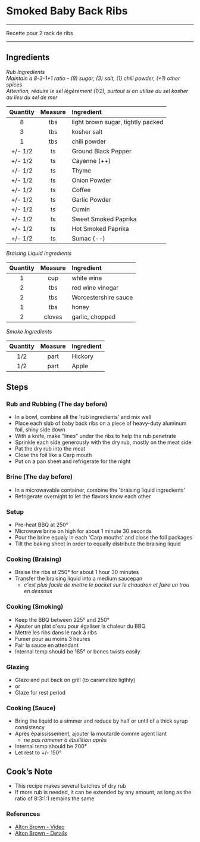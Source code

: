 # Smoked Baby Back Ribs

---

Recette pour 2 rack de ribs

---

## Ingredients

*Rub Ingredients*  
*Maintain a 8-3-1+1 ratio - (8) sugar, (3) salt, (1) chili powder, (+1) other spices*  
*Attention, réduire le sel légèrement (1/2), surtout si on utilise du sel kosher au lieu du sel de mer*

| **Quantity** | **Measure** | **Ingredient**                    |
| :----------: | :---------: | :-------------------------------- |
|      8       |     tbs     | light brown sugar, tightly packed |
|      3       |     tbs     | kosher salt                       |
|      1       |     tbs     | chili powder                      |
|   +/- 1/2    |     ts      | Ground Black Pepper               |
|   +/- 1/2    |     ts      | Cayenne (++)                      |
|   +/- 1/2    |     ts      | Thyme                             |
|   +/- 1/2    |     ts      | Onion Powder                      |
|   +/- 1/2    |     ts      | Coffee                            |
|   +/- 1/2    |     ts      | Garlic Powder                     |
|   +/- 1/2    |     ts      | Cumin                             |
|   +/- 1/2    |     ts      | Sweet Smoked Paprika              |
|   +/- 1/2    |     ts      | Hot Smoked Paprika                |
|   +/- 1/2    |     ts      | Sumac (--)                        |

*Braising Liquid Ingredients*

| **Quantity** | **Measure** | **Ingredient**       |
| :----------: | :---------: | :------------------- |
|      1       |     cup     | white wine           |
|      2       |     tbs     | red wine vinegar     |
|      2       |     tbs     | Worcestershire sauce |
|      1       |     tbs     | honey                |
|      2       |   cloves    | garlic, chopped      |

*Smoke Ingredients*

| **Quantity** | **Measure** | **Ingredient** |
| :----------: | :---------: | :------------- |
|     1/2      |    part     | Hickory        |
|     1/2      |    part     | Apple          |

## Steps

### Rub and Rubbing (The day before)

- In a bowl, combine all the 'rub ingredients' and mix well
- Place each slab of baby back ribs on a piece of heavy-duty aluminum foil, shiny side down
- With a knife, make "lines" under the ribs to help the rub penetrate
- Sprinkle each side generously with the dry rub, mostly on the meat side
- Pat the dry rub into the meat
- Close the foil like a Carp mouth
- Put on a pan sheet and refrigerate for the night

### Brine (The day before)

- In a microwavable container, combine the 'braising liquid ingredients'
- Refrigerate overnight to let the flavors know each other

### Setup

- Pre-heat BBQ at 250°
- Microwave brine on high for about 1 minute 30 seconds
- Pour the brine equaly in each 'Carp mouths' and close the foil packages
- Tilt the baking sheet in order to equally distribute the braising liquid

### Cooking (Braising)

- Braise the ribs at 250° for about 1 hour 30 minutes
- Transfer the braising liquid into a medium saucepan
  - *c'est plus facile de mettre le packet sur le chaudron et faire un trou en dessous*

### Cooking (Smoking)

- Keep the BBQ between 225° and 250°
- Ajouter un plat d'eau pour égaliser la chaleur du BBQ
- Mettre les ribs dans le rack à ribs
- Fumer pour au moins 3 heures
- Fair la sauce en attendant
- Internal temp should be 185° or bones twists easily

### Glazing

- Glaze and put back on grill (to caramelize ligthly)
- or
- Glaze for rest period

### Cooking (Sauce)

- Bring the liquid to a simmer and reduce by half or until of a thick syrup consistency
- Après épaississement, ajouter la moutarde comme agent liant
  - *ne pas ramener à ébullition après*
- Internal temp should be 200°
- Let rest to +/- 150°

## Cook’s Note

- This recipe makes several batches of dry rub
- If more rub is needed, it can be extended by any amount, as long as the ratio of 8:3:1:1 remains the same

### References

- [Alton Brown - Video](https://www.youtube.com/watch?v=zQ2nL7VGOFs)
- [Alton Brown - Details](https://www.foodnetwork.com/recipes/alton-brown/who-loves-ya-baby-back-recipe-1937448)